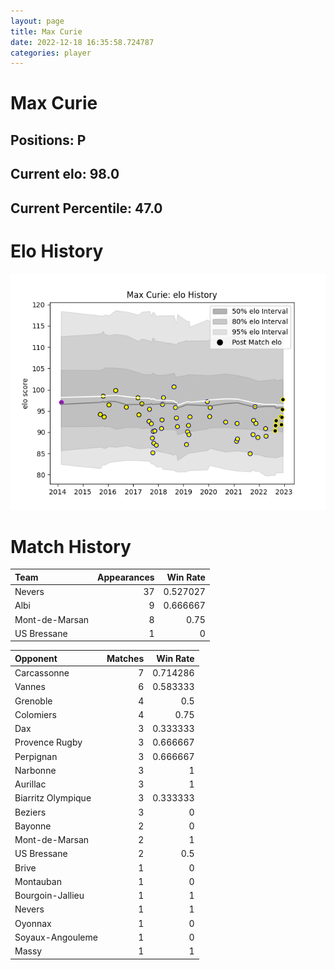 ```yaml
---  
layout: page  
title: Max Curie  
date: 2022-12-18 16:35:58.724787  
categories: player  
---
```

# Max Curie

## Positions: P

## Current elo: 98.0

## Current Percentile: 47.0

# Elo History


![elo history](history_MaxCurie.png)
# Match History


| Team           |   Appearances |   Win Rate |
|:---------------|--------------:|-----------:|
| Nevers         |            37 |   0.527027 |
| Albi           |             9 |   0.666667 |
| Mont-de-Marsan |             8 |   0.75     |
| US Bressane    |             1 |   0        |

| Opponent           |   Matches |   Win Rate |
|:-------------------|----------:|-----------:|
| Carcassonne        |         7 |   0.714286 |
| Vannes             |         6 |   0.583333 |
| Grenoble           |         4 |   0.5      |
| Colomiers          |         4 |   0.75     |
| Dax                |         3 |   0.333333 |
| Provence Rugby     |         3 |   0.666667 |
| Perpignan          |         3 |   0.666667 |
| Narbonne           |         3 |   1        |
| Aurillac           |         3 |   1        |
| Biarritz Olympique |         3 |   0.333333 |
| Beziers            |         3 |   0        |
| Bayonne            |         2 |   0        |
| Mont-de-Marsan     |         2 |   1        |
| US Bressane        |         2 |   0.5      |
| Brive              |         1 |   0        |
| Montauban          |         1 |   0        |
| Bourgoin-Jallieu   |         1 |   1        |
| Nevers             |         1 |   1        |
| Oyonnax            |         1 |   0        |
| Soyaux-Angouleme   |         1 |   0        |
| Massy              |         1 |   1        |